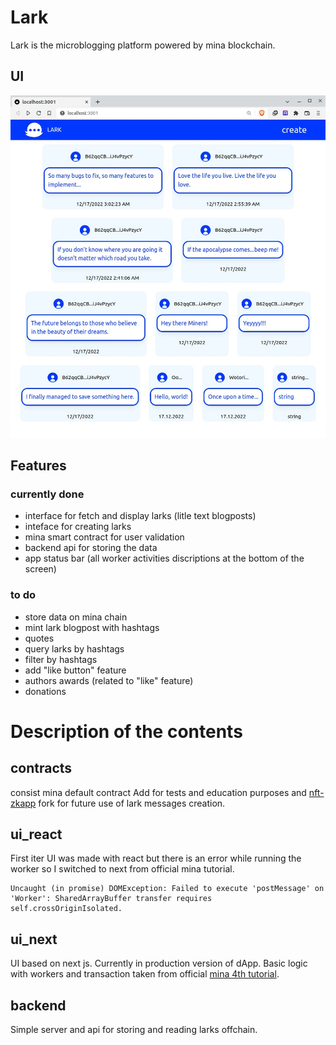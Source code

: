 # Lark
Lark is the microblogging platform powered by mina blockchain.

## UI
![ui](ui_react/ui/v3.jpg)

## Features
### currently done
- interface for fetch and display larks (litle text blogposts)
- inteface for creating larks
- mina smart contract for user validation
- backend api for storing the data
- app status bar (all worker activities discriptions at the bottom of the screen)
### to do
- store data on mina chain
- mint lark blogpost with hashtags
- quotes
- query larks by hashtags
- filter by hashtags
- add "like button" feature
- authors awards (related to "like" feature) 
- donations
# Description of the contents

## contracts
consist mina default contract Add for tests and education purposes and [nft-zkapp](https://github.com/comdex/nft-zkapp) fork for future use of lark messages creation.

## ui_react
First iter UI was made with react but there is an error while running the worker so I switched to next from official mina tutorial.
```
Uncaught (in promise) DOMException: Failed to execute 'postMessage' on 'Worker': SharedArrayBuffer transfer requires self.crossOriginIsolated.
```

## ui_next
UI based on next js. Currently in production version of dApp. Basic logic with workers and transaction taken from official [mina 4th tutorial](https://docs.minaprotocol.com/zkapps/tutorials/zkapp-ui-with-react).

## backend
Simple server and api for storing and reading larks offchain.
